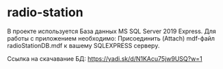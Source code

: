 # radio-station

В проекте используется База данных MS SQL Server 2019 Express.
Для работы с приложением необходимо:
Присоединить (Attach) mdf-файл radioStationDB.mdf к вашему SQLEXPRESS серверу.

Ссылка на скачавание БД: https://yadi.sk/d/N1KAcu75jw9USQ?w=1
